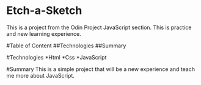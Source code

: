 # Etch-a-Sketch
This is a project from the Odin Project JavaScript section. This is practice and new learning experience.

#Table of Content
##Technologies
##Summary

#Technologies
*Html
*Css
*JavaScript

#Summary
This is a simple project that will be a new experience and teach me more about JavaScript.
